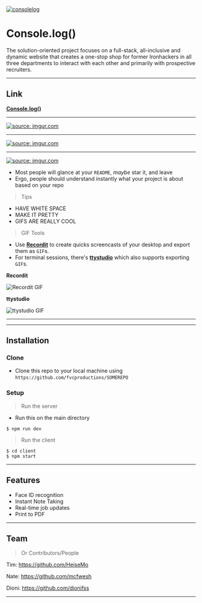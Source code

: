 <a href="https://imgur.com/BYJ2kwS"><img src="https://i.imgur.com/BYJ2kwS.png" title="consolelog" /></a>

<!-- [![FVCproductions](https://avatars1.githubusercontent.com/u/4284691?v=3&s=200)](http://fvcproductions.com) -->


# Console.log()

The solution-oriented project focuses on a full-stack, all-inclusive
and dynamic website that creates a one-stop shop for former
Ironhackers in all three departments to interact with each other and
primarily with prospective recruiters.

---

## Link

<a href="https://consolelog-ironhack.herokuapp.com/" target="_blank">**Console.log()**</a>

---



<a href="https://imgur.com/hGaxRyt"><img src="https://i.imgur.com/hGaxRytl.png" title="source: imgur.com" /></a>

----

<a href="https://imgur.com/qcDwZjs"><img src="https://i.imgur.com/qcDwZjsl.png" title="source: imgur.com" /></a>

----

<a href="https://imgur.com/XMIANXM"><img src="https://i.imgur.com/XMIANXMl.png" title="source: imgur.com" /></a>

- Most people will glance at your `README`, *maybe* star it, and leave
- Ergo, people should understand instantly what your project is about based on your repo

> Tips

- HAVE WHITE SPACE
- MAKE IT PRETTY
- GIFS ARE REALLY COOL

> GIF Tools

- Use <a href="http://recordit.co/" target="_blank">**Recordit**</a> to create quicks screencasts of your desktop and export them as `GIF`s.
- For terminal sessions, there's <a href="https://github.com/chjj/ttystudio" target="_blank">**ttystudio**</a> which also supports exporting `GIF`s.

**Recordit**

![Recordit GIF](http://g.recordit.co/iLN6A0vSD8.gif)

**ttystudio**

![ttystudio GIF](https://raw.githubusercontent.com/chjj/ttystudio/master/img/example.gif)

---


---

## Installation

### Clone

- Clone this repo to your local machine using `https://github.com/fvcproductions/SOMEREPO`

### Setup

> Run the server
- Run this on the main directory

```shell
$ npm run dev
```

> Run the client

```shell
$ cd client
$ npm start
```

---

## Features
- Face ID recognition
- Instant Note Taking
- Real-time job updates
- Print to PDF

---

## Team

> Or Contributors/People

Tim: https://github.com/HeiseMo

Nate: https://github.com/mcfwesh

Dioni: https://github.com/dionifss

---



